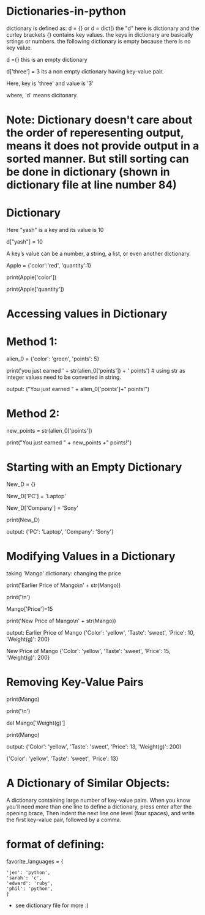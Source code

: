 # Dictionaries-in-python

dictionary is defined as: d = {} or d = dict()
the "d" here is dictionary and the curley brackets {} contains key values. 
the keys in dictionary are basically srtings or numbers.
the following dictionary is empty because there is no key value.

d ={}  this is an empty dictionary

d['three'] = 3  its a non empty dictionary having key-value pair. 

Here, key is 'three' and value is '3'

where, 'd' means dicitonary.


# Note: Dictionary doesn't care about the order of reperesenting output, means it does not provide output in a sorted manner. But still sorting can be done in dictionary (shown in dictionary file at line number 84)



# Dictionary
Here "yash" is a key and its value is 10

d["yash"] = 10

A key’s value can be a number, a string, a list, or even another dictionary. 

Apple = {'color':'red', 'quantity':1}

print(Apple['color'])

print(Apple['quantity'])

# Accessing values in Dictionary
# Method 1:

alien_0 = {'color': 'green', 'points': 5}

print('you just earned ' + str(alien_0['points']) + ' points') # using str as integer values need to be converted in string.

output: ("You just earned " + alien_0['points']+" points!")

# Method 2:

new_points = str(alien_0['points'])

print("You just earned " + new_points +" points!")

# Starting with an Empty Dictionary

New_D = {}

New_D['PC'] = 'Laptop'

New_D['Company'] = 'Sony'

print(New_D)

output: {'PC': 'Laptop', 'Company': 'Sony'}

# Modifying Values in a Dictionary

taking 'Mango' dictionary: changing the price

print('Earlier Price of Mango\n' + str(Mango))

print('\n')

Mango['Price']=15

print('New Price of Mango\n' + str(Mango)) 

output:
Earlier Price of Mango
{'Color': 'yellow', 'Taste': 'sweet', 'Price': 10, 'Weight(g)': 200}

New Price of Mango
{'Color': 'yellow', 'Taste': 'sweet', 'Price': 15, 'Weight(g)': 200}

# Removing Key-Value Pairs 

print(Mango)

print('\n')

del Mango['Weight(g)']

print(Mango)

output:
{'Color': 'yellow', 'Taste': 'sweet', 'Price': 13, 'Weight(g)': 200}

{'Color': 'yellow', 'Taste': 'sweet', 'Price': 13}

# A Dictionary of Similar Objects: 
A dictionary containing large number of key-value pairs.
When you know you’ll need more than one line to define a dictionary, press enter after the opening brace,
Then indent the next line one level (four spaces), and write the first key-value pair, followed by a comma.

# format of defining:

favorite_languages = {  

    'jen': 'python',    
    'sarah': 'c',    
    'edward': 'ruby',    
    'phil': 'python',    
    }
    
 * see dictionary file for more :)
